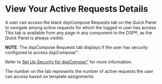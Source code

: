 # View Your Active Requests Details

A user can access the black dspCompose Requests tab on the Quick Panel
to navigate among
<span id="dspCompose Request Status" class="popUpLink">active
requests</span> for which the logged in user has access. This tab is
available from any page in any component in the DSP®, as the Quick Panel
is always visible.

<span style="font-weight: bold;">NOTE</span>: The dspCompose Requests
tab displays if the user has security configured to access dspCompose™.
 

Refer to [Set Up Security for dspComose™](../Config/Set_Up_Security.htm)
for more information.

The number on the tab represents the number of active requests the user
can access based on template assignments.
